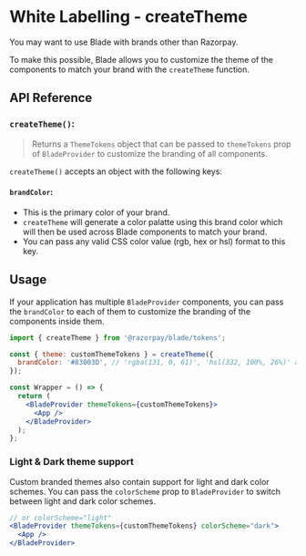 # White Labelling - createTheme

You may want to use Blade with brands other than Razorpay.

To make this possible, Blade allows you to customize the theme of the components to match your brand with the `createTheme` function.

## API Reference

### `createTheme()`:

> Returns a `ThemeTokens` object that can be passed to `themeTokens` prop of `BladeProvider` to customize the branding of all components.

`createTheme()` accepts an object with the following keys:

#### `brandColor`:

- This is the primary color of your brand.
- `createTheme` will generate a color palatte using this brand color which will then be used across Blade components to match your brand.
- You can pass any valid CSS color value (rgb, hex or hsl) format to this key.

## Usage

If your application has multiple `BladeProvider` components, you can pass the `brandColor` to each of them to customize the branding of the components inside them.

```jsx
import { createTheme } from '@razorpay/blade/tokens';

const { theme: customThemeTokens } = createTheme({
  brandColor: '#83003D', // 'rgba(131, 0, 61)', 'hsl(332, 100%, 26%)' are also valid values
});

const Wrapper = () => {
  return (
    <BladeProvider themeTokens={customThemeTokens}>
      <App />
    </BladeProvider>
  );
};
```

### Light & Dark theme support

Custom branded themes also contain support for light and dark color schemes. You can pass the `colorScheme` prop to `BladeProvider` to switch between light and dark color schemes.

```jsx
// or colorScheme="light"
<BladeProvider themeTokens={customThemeTokens} colorScheme="dark">
  <App />
</BladeProvider>
```
